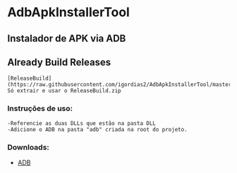 # AdbApkInstallerTool

## Instalador de APK via ADB




## Already Build Releases
```
[ReleaseBuild](https://raw.githubusercontent.com/igordias2/AdbApkInstallerTool/master/ReleaseBuild.zip)
Só extrair e usar o ReleaseBuild.zip
```



### Instruções de uso:
```
-Referencie as duas DLLs que estão na pasta DLL
-Adicione o ADB na pasta "adb" criada na root do projeto.
```

### Downloads: 
* [ADB](https://dl.google.com/android/repository/platform-tools_r28.0.0-windows.zip)
